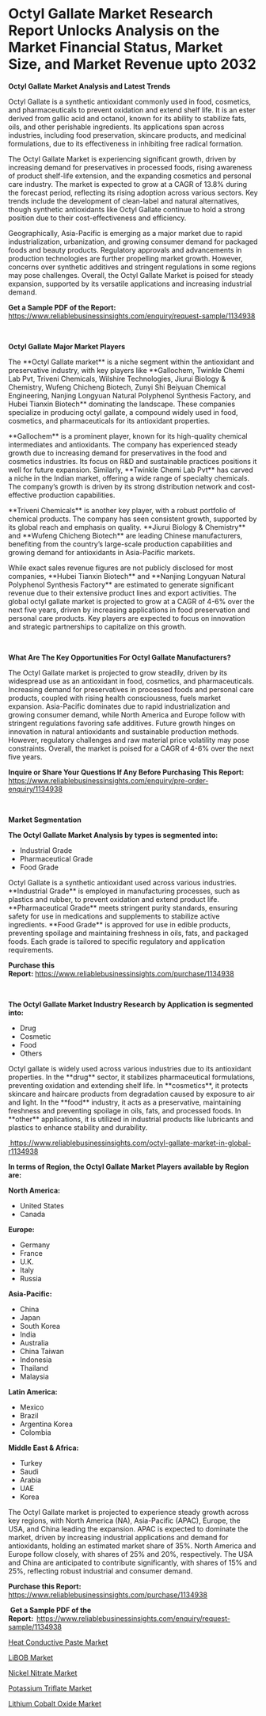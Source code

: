<p><h1>Octyl Gallate Market Research Report Unlocks Analysis on the Market Financial Status, Market Size, and Market Revenue upto 2032</h1></p><p><strong>Octyl Gallate Market Analysis and Latest Trends</strong></p>
<p><p>Octyl Gallate is a synthetic antioxidant commonly used in food, cosmetics, and pharmaceuticals to prevent oxidation and extend shelf life. It is an ester derived from gallic acid and octanol, known for its ability to stabilize fats, oils, and other perishable ingredients. Its applications span across industries, including food preservation, skincare products, and medicinal formulations, due to its effectiveness in inhibiting free radical formation.</p><p>The Octyl Gallate Market is experiencing significant growth, driven by increasing demand for preservatives in processed foods, rising awareness of product shelf-life extension, and the expanding cosmetics and personal care industry. The market is expected to grow at a CAGR of 13.8% during the forecast period, reflecting its rising adoption across various sectors. Key trends include the development of clean-label and natural alternatives, though synthetic antioxidants like Octyl Gallate continue to hold a strong position due to their cost-effectiveness and efficiency.</p><p>Geographically, Asia-Pacific is emerging as a major market due to rapid industrialization, urbanization, and growing consumer demand for packaged foods and beauty products. Regulatory approvals and advancements in production technologies are further propelling market growth. However, concerns over synthetic additives and stringent regulations in some regions may pose challenges. Overall, the Octyl Gallate Market is poised for steady expansion, supported by its versatile applications and increasing industrial demand.</p></p>
<p><strong>Get a Sample PDF of the Report:&nbsp;</strong> <a href="https://www.reliablebusinessinsights.com/enquiry/request-sample/1134938?utm_campaign=1837&utm_medium=2&utm_source=Github&utm_content=ia&utm_term=26012025&utm_id=octyl-gallate">https://www.reliablebusinessinsights.com/enquiry/request-sample/1134938</a></p>
<p>&nbsp;</p>
<p><strong>Octyl Gallate Major Market Players</strong></p>
<p><p>The **Octyl Gallate market** is a niche segment within the antioxidant and preservative industry, with key players like **Gallochem, Twinkle Chemi Lab Pvt, Triveni Chemicals, Wilshire Technologies, Jiurui Biology & Chemistry, Wufeng Chicheng Biotech, Zunyi Shi Beiyuan Chemical Engineering, Nanjing Longyuan Natural Polyphenol Synthesis Factory, and Hubei Tianxin Biotech** dominating the landscape. These companies specialize in producing octyl gallate, a compound widely used in food, cosmetics, and pharmaceuticals for its antioxidant properties.</p><p>**Gallochem** is a prominent player, known for its high-quality chemical intermediates and antioxidants. The company has experienced steady growth due to increasing demand for preservatives in the food and cosmetics industries. Its focus on R&D and sustainable practices positions it well for future expansion. Similarly, **Twinkle Chemi Lab Pvt** has carved a niche in the Indian market, offering a wide range of specialty chemicals. The company’s growth is driven by its strong distribution network and cost-effective production capabilities.</p><p>**Triveni Chemicals** is another key player, with a robust portfolio of chemical products. The company has seen consistent growth, supported by its global reach and emphasis on quality. **Jiurui Biology & Chemistry** and **Wufeng Chicheng Biotech** are leading Chinese manufacturers, benefiting from the country’s large-scale production capabilities and growing demand for antioxidants in Asia-Pacific markets.</p><p>While exact sales revenue figures are not publicly disclosed for most companies, **Hubei Tianxin Biotech** and **Nanjing Longyuan Natural Polyphenol Synthesis Factory** are estimated to generate significant revenue due to their extensive product lines and export activities. The global octyl gallate market is projected to grow at a CAGR of 4-6% over the next five years, driven by increasing applications in food preservation and personal care products. Key players are expected to focus on innovation and strategic partnerships to capitalize on this growth.</p></p>
<p>&nbsp;</p>
<p><strong>What Are The Key Opportunities For Octyl Gallate Manufacturers?</strong></p>
<p><p>The Octyl Gallate market is projected to grow steadily, driven by its widespread use as an antioxidant in food, cosmetics, and pharmaceuticals. Increasing demand for preservatives in processed foods and personal care products, coupled with rising health consciousness, fuels market expansion. Asia-Pacific dominates due to rapid industrialization and growing consumer demand, while North America and Europe follow with stringent regulations favoring safe additives. Future growth hinges on innovation in natural antioxidants and sustainable production methods. However, regulatory challenges and raw material price volatility may pose constraints. Overall, the market is poised for a CAGR of 4-6% over the next five years.</p></p>
<p><strong>Inquire or Share Your Questions If Any Before Purchasing This Report:</strong> <a href="https://www.reliablebusinessinsights.com/enquiry/pre-order-enquiry/1134938?utm_campaign=1837&utm_medium=2&utm_source=Github&utm_content=ia&utm_term=26012025&utm_id=octyl-gallate">https://www.reliablebusinessinsights.com/enquiry/pre-order-enquiry/1134938</a></p>
<p>&nbsp;</p>
<p><strong>Market Segmentation</strong></p>
<p><strong>The Octyl Gallate Market Analysis by types is segmented into:</strong></p>
<p><ul><li>Industrial Grade</li><li>Pharmaceutical Grade</li><li>Food Grade</li></ul></p>
<p><p>Octyl Gallate is a synthetic antioxidant used across various industries. **Industrial Grade** is employed in manufacturing processes, such as plastics and rubber, to prevent oxidation and extend product life. **Pharmaceutical Grade** meets stringent purity standards, ensuring safety for use in medications and supplements to stabilize active ingredients. **Food Grade** is approved for use in edible products, preventing spoilage and maintaining freshness in oils, fats, and packaged foods. Each grade is tailored to specific regulatory and application requirements.</p></p>
<p><strong>Purchase this Report:&nbsp;</strong><a href="https://www.reliablebusinessinsights.com/purchase/1134938?utm_campaign=1837&utm_medium=2&utm_source=Github&utm_content=ia&utm_term=26012025&utm_id=octyl-gallate">https://www.reliablebusinessinsights.com/purchase/1134938</a></p>
<p>&nbsp;</p>
<p><strong>The Octyl Gallate Market Industry Research by Application is segmented into:</strong></p>
<p><ul><li>Drug</li><li>Cosmetic</li><li>Food</li><li>Others</li></ul></p>
<p><p>Octyl gallate is widely used across various industries due to its antioxidant properties. In the **drug** sector, it stabilizes pharmaceutical formulations, preventing oxidation and extending shelf life. In **cosmetics**, it protects skincare and haircare products from degradation caused by exposure to air and light. In the **food** industry, it acts as a preservative, maintaining freshness and preventing spoilage in oils, fats, and processed foods. In **other** applications, it is utilized in industrial products like lubricants and plastics to enhance stability and durability.</p></p>
<p><a href="https://www.reliablebusinessinsights.com/octyl-gallate-market-in-global-r1134938?utm_campaign=1837&utm_medium=2&utm_source=Github&utm_content=ia&utm_term=26012025&utm_id=octyl-gallate">&nbsp;https://www.reliablebusinessinsights.com/octyl-gallate-market-in-global-r1134938</a></p>
<p><strong>In terms of Region, the Octyl Gallate Market Players available by Region are:</strong></p>
<p>
    <p> <strong> North America: </strong>
        <ul>
            <li>United States</li>
            <li>Canada</li>
        </ul>
        </p> 
    <p> <strong> Europe: </strong>
        <ul>
            <li>Germany</li>
            <li>France</li>
            <li>U.K.</li>
            <li>Italy</li>
            <li>Russia</li>
        </ul>
        </p> 
    <p> <strong> Asia-Pacific: </strong>
        <ul>
            <li>China</li>
            <li>Japan</li>
            <li>South Korea</li>
            <li>India</li>
            <li>Australia</li>
            <li>China Taiwan</li>
            <li>Indonesia</li>
            <li>Thailand</li>
            <li>Malaysia</li>
        </ul>
        </p> 
    <p> <strong> Latin America: </strong>
        <ul>
            <li>Mexico</li>
            <li>Brazil</li>
            <li>Argentina Korea</li>
            <li>Colombia</li>
        </ul>
        </p> 
    <p> <strong> Middle East & Africa: </strong>
        <ul>
            <li>Turkey</li>
            <li>Saudi</li>
            <li>Arabia</li>
            <li>UAE</li>
            <li>Korea</li>
        </ul>
    </p>
    </p>
<p><p>The Octyl Gallate market is projected to experience steady growth across key regions, with North America (NA), Asia-Pacific (APAC), Europe, the USA, and China leading the expansion. APAC is expected to dominate the market, driven by increasing industrial applications and demand for antioxidants, holding an estimated market share of 35%. North America and Europe follow closely, with shares of 25% and 20%, respectively. The USA and China are anticipated to contribute significantly, with shares of 15% and 25%, reflecting robust industrial and consumer demand.</p></p>
<p><strong>Purchase this Report: </strong><a href="https://www.reliablebusinessinsights.com/purchase/1134938?utm_campaign=1837&utm_medium=2&utm_source=Github&utm_content=ia&utm_term=26012025&utm_id=octyl-gallate">https://www.reliablebusinessinsights.com/purchase/1134938</a></p>
<p>&nbsp;<strong>Get a Sample PDF of the Report:&nbsp;&nbsp;</strong><a href="https://www.reliablebusinessinsights.com/enquiry/request-sample/1134938?utm_campaign=1837&utm_medium=2&utm_source=Github&utm_content=ia&utm_term=26012025&utm_id=octyl-gallate">https://www.reliablebusinessinsights.com/enquiry/request-sample/1134938</a></p>
<p><strong></strong></p>
<p><p><a href="https://github.com/boisetwa16/Market-Research-Report-List-1/blob/main/heat-conductive-paste-market.md?utm_campaign=1837&utm_medium=2&utm_source=Github&utm_content=ia&utm_term=26012025&utm_id=octyl-gallate">Heat Conductive Paste Market</a></p><p><a href="https://github.com/alberthagorsuch/Market-Research-Report-List-1/blob/main/libob-market.md?utm_campaign=1837&utm_medium=2&utm_source=Github&utm_content=ia&utm_term=26012025&utm_id=octyl-gallate">LiBOB Market</a></p><p><a href="https://github.com/bogganbillie6969/Market-Research-Report-List-1/blob/main/nickel-nitrate-market.md?utm_campaign=1837&utm_medium=2&utm_source=Github&utm_content=ia&utm_term=26012025&utm_id=octyl-gallate">Nickel Nitrate Market</a></p><p><a href="https://github.com/donnettaletizia/Market-Research-Report-List-1/blob/main/potassium-triflate-market.md?utm_campaign=1837&utm_medium=2&utm_source=Github&utm_content=ia&utm_term=26012025&utm_id=octyl-gallate">Potassium Triflate Market</a></p><p><a href="https://github.com/zupankocka/Market-Research-Report-List-1/blob/main/lithium-cobalt-oxide-market.md?utm_campaign=1837&utm_medium=2&utm_source=Github&utm_content=ia&utm_term=26012025&utm_id=octyl-gallate">Lithium Cobalt Oxide Market</a></p></p>